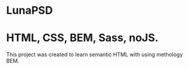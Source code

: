 # LunaPSD
# HTML, CSS, BEM, Sass, noJS.

This project was created to learn semantic HTML with using methology BEM.
